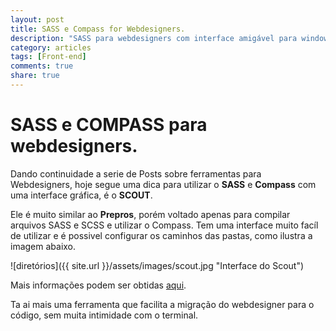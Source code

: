 ```yaml
---
layout: post
title: SASS e Compass for Webdesigners.
description: "SASS para webdesigners com interface amigável para windows e mac."
category: articles
tags: [Front-end]
comments: true
share: true
---
```

# SASS e COMPASS para webdesigners.
Dando continuidade a serie de Posts sobre ferramentas para Webdesigners, hoje segue uma dica para utilizar o **SASS** e **Compass** com uma interface gráfica, é o **SCOUT**.

Ele é muito similar ao **Prepros**, porém voltado apenas para compilar arquivos SASS e SCSS e utilizar o Compass. Tem uma interface muito facíl de utilizar e é possivel configurar os caminhos das pastas, como ilustra a imagem abaixo.

![diretórios]({{ site.url }}/assets/images/scout.jpg "Interface do Scout")

Mais informações podem ser obtidas [aqui](http://mhs.github.io/scout-app/).

Ta ai mais uma ferramenta que facilita a migração do webdesigner para o código, sem muita intimidade com o terminal.
